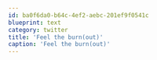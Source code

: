 ```yaml
---
id: ba0f6da0-b64c-4ef2-aebc-201ef9f0541c
blueprint: text
category: twitter
title: 'Feel the burn(out)'
caption: 'Feel the burn(out)'
---
```

